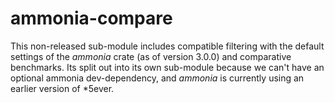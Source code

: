 # ammonia-compare

This non-released sub-module includes compatible filtering with the default
settings of the *ammonia* crate (as of version 3.0.0) and comparative
benchmarks. Its split out into its own sub-module because we can't have an
optional ammonia dev-dependency, and *ammonia* is currently using an earlier
version of \*5ever.
